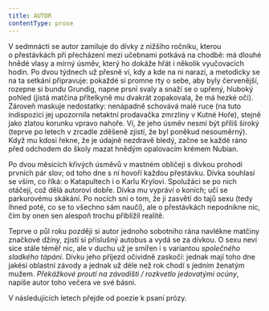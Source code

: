 ```yaml
---
title: AUTOR
contentType: prose
---
```


<section>

V sedmnácti se autor zamiluje do dívky z nižšího ročníku, kterou o přestávkách při přecházení mezi učebnami potkává na chodbě: má dlouhé hnědé vlasy a mírný úsměv, který ho dokáže hřát i několik vyučovacích hodin. Po dvou týdnech už přesně ví, kdy a kde na ni narazí, a metodicky se na ta setkání připravuje: pokaždé si promne rty o sebe, aby byly červenější, rozepne si bundu Grundig, napne prsní svaly a snaží se o upřený, hluboký pohled (jistá matčina přítelkyně mu dvakrát zopakovala, že má hezké oči). Zároveň maskuje nedostatky: nenápadně schovává malé ruce (na tuto indispozici jej upozornila netaktní prodavačka zmrzliny v Kutné Hoře), stejně jako zlatou korunku vpravo nahoře. Ví, že jeho úsměv nesmí být příliš široký (teprve po letech v zrcadle zděšeně zjistí, že byl poněkud nesouměrný). Když mu kdosi řekne, že je údajně nezdravě bledý, začne se každé ráno před odchodem do školy mazat hnědým opalovacím krémem Nubian.

Po dvou měsících křivých úsměvů v mastném obličeji s dívkou prohodí prvních pár slov; od toho dne s ní hovoří každou přestávku. Dívka souhlasí se vším, co říká: o Katapultech i o Karlu Krylovi. Spolužáci se po nich otáčejí, což dělá autorovi dobře. Dívka mu vypráví o koních; učí se parkurovému skákání. Po nocích sní o tom, že ji zasvětí do tajů sexu (tedy ihned poté, co se to všechno sám naučí), ale o přestávkách nepodnikne nic, čím by onen sen alespoň trochu přiblížil realitě.

Teprve o půl roku později si autor jednoho sobotního rána navlékne matčiny značkové džíny, zjistí si příslušný autobus a vydá se za dívkou. O sexu neví sice stále téměř nic, ale v duchu už je smířen i s variantou _společného sladkého tápání_. Dívku jeho příjezd očividně zaskočí: jednak mají toho dne jakési oblastní závody a jednak už déle než rok chodí s jedním ženatým mužem. _Překážkové proutí na závodišti / rozkvetlo jedovatými ocúny_, napíše autor toho večera ve své básni.

V následujících letech přejde od poezie k psaní prózy.

</section>
